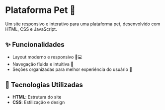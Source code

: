 # Plataforma Pet 🐾  

Um site responsivo e interativo para uma plataforma pet, desenvolvido com HTML, CSS e JavaScript.  

## ✨ Funcionalidades  
- Layout moderno e responsivo 📱💻  
- Navegação fluida e intuitiva 🔄  
- Seções organizadas para melhor experiência do usuário 🎯  

## 📌 Tecnologias Utilizadas  
- **HTML**: Estrutura do site  
- **CSS**: Estilização e design  
